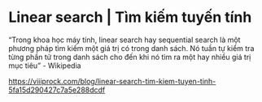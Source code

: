 # Linear search | Tìm kiếm tuyến tính

“Trong khoa học máy tính, linear search hay sequential search là một phương pháp tìm kiếm một giá trị có trong danh sách. Nó tuần tự kiểm tra từng phần tử trong danh sách cho đến khi nó tìm ra một hay nhiều giá trị mục tiêu” - Wikipedia

https://viiiprock.com/blog/linear-search-tim-kiem-tuyen-tinh-5fa15d290427c7a5e288dcdf
